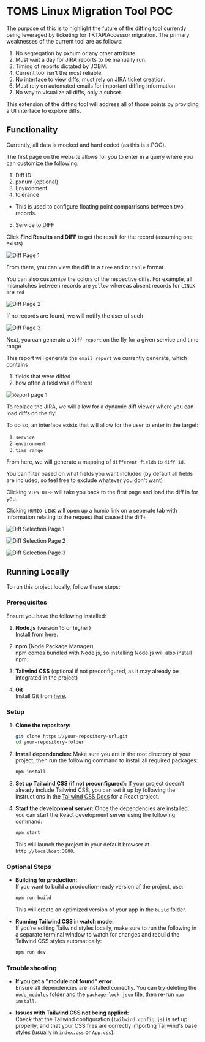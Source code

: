 # TOMS Linux Migration Tool POC

The purpose of this is to highlight the future of the diffing tool currently being leveraged by ticketing for TKTAPIAccessor migration. The primary weaknesses of the current tool are as follows:

1. No segregation by pxnum or any other attribute.
2. Must wait a day for JIRA reports to be manually run.
3. Timing of reports dictated by JOBM.
4. Current tool isn't the most reliable.
5. No interface to view diffs, must rely on JIRA ticket creation.
6. Must rely on automated emails for important diffing information.
7. No way to visualize all diffs, only a subset.

This extension of the diffing tool will address all of those points by providing a UI interface to explore diffs.

## Functionality

Currently, all data is mocked and hard coded (as this is a POC).

The first page on the website allows for you to enter in a query where you can customize the following:
1. Diff ID 
2. pxnum (optional)
3. Environment
4. tolerance
+ This is used to configure floating point comparrisons between two records. 
5. Service to DIFF 

Click **Find Results and DIFF** to get the result for the record (assuming one exists)

![Diff Page 1](img/diffPage1.png "Diff Page 1")

From there, you can view the diff in a `tree` and or `table` format 

You can also customize the colors of the respective diffs. For example, all mismatches between records are `yellow` whereas absent records for `LINUX` are `red`

![Diff Page 2](img/diffPage2.png "Diff Page 2")

If no records are found, we will notify the user of such

![Diff Page 3](img/diffPage3.png "Diff Page 3")

Next, you can generate a `Diff report` on the fly for a given service and time range

This report will generate the `email report` we currently generate, which contains

1. fields that were diffed 
2. how often a field was different

![Report page 1](img/reportPage1.png "Report Page 1")

To replace the JIRA, we will allow for a dynamic diff viewer where you can load diffs on the fly!

To do so, an interface exists that will allow for the user to enter in the target:
1. `service`
2. `environment`
3. `time range`

From here, we will generate a mapping of `different fields` to `diff id`. 

You can filter based on what fields you want included (by default all fields are included, so feel free to exclude whatever you don't want)

Clicking `VIEW DIFF` will take you back to the first page and load the diff in for you. 

Clicking `HUMIO LINK` will open up a humio link on a seperate tab with information relating to the request that caused the diff+

![Diff Selection Page 1](img/diffSelectionpage1.png "Diff Selection Page 1")

![Diff Selection Page 2](img/diffSelectionpage2.png "Diff Selection Page 2")

![Diff Selection Page 3](img/diffSelectionpage3.png "Diff Selection Page 3")

## Running Locally

To run this project locally, follow these steps:

### Prerequisites
Ensure you have the following installed:

1. **Node.js** (version 16 or higher)  
   Install from [here](https://nodejs.org/).

2. **npm** (Node Package Manager)  
   npm comes bundled with Node.js, so installing Node.js will also install npm.

3. **Tailwind CSS** (optional if not preconfigured, as it may already be integrated in the project)

4. **Git**  
   Install Git from [here](https://git-scm.com/).

### Setup

1. **Clone the repository:**
   ```bash
   git clone https://your-repository-url.git
   cd your-repository-folder
   ```

2. **Install dependencies:**
   Make sure you are in the root directory of your project, then run the following command to install all required packages:
   ```bash
   npm install
   ```

3. **Set up Tailwind CSS (if not preconfigured):**
   If your project doesn't already include Tailwind CSS, you can set it up by following the instructions in the [Tailwind CSS Docs](https://tailwindcss.com/docs/installation) for a React project. 

4. **Start the development server:**
   Once the dependencies are installed, you can start the React development server using the following command:
   ```bash
   npm start
   ```
   This will launch the project in your default browser at `http://localhost:3000`.

### Optional Steps

- **Building for production:**  
   If you want to build a production-ready version of the project, use:
   ```bash
   npm run build
   ```
   This will create an optimized version of your app in the `build` folder.

- **Running Tailwind CSS in watch mode:**  
   If you’re editing Tailwind styles locally, make sure to run the following in a separate terminal window to watch for changes and rebuild the Tailwind CSS styles automatically:
   ```bash
   npm run dev
   ```

### Troubleshooting

- **If you get a "module not found" error:**  
   Ensure all dependencies are installed correctly. You can try deleting the `node_modules` folder and the `package-lock.json` file, then re-run `npm install`.

- **Issues with Tailwind CSS not being applied:**  
   Check that the Tailwind configuration (`tailwind.config.js`) is set up properly, and that your CSS files are correctly importing Tailwind's base styles (usually in `index.css` or `App.css`).
